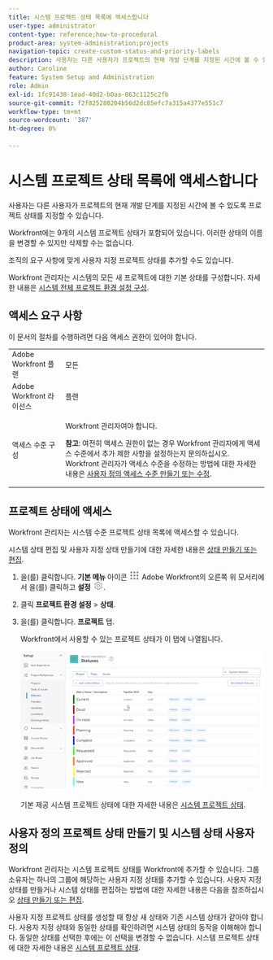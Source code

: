 ```yaml
---
title: 시스템 프로젝트 상태 목록에 액세스합니다
user-type: administrator
content-type: reference;how-to-procedural
product-area: system-administration;projects
navigation-topic: create-custom-status-and-priority-labels
description: 사용자는 다른 사용자가 프로젝트의 현재 개발 단계를 지정된 시간에 볼 수 있도록 프로젝트 상태를 지정할 수 있습니다.
author: Caroline
feature: System Setup and Administration
role: Admin
exl-id: 1fc91438-1ead-40d2-b0aa-863c1125c2fb
source-git-commit: f2f825280204b56d2dc85efc7a315a4377e551c7
workflow-type: tm+mt
source-wordcount: '387'
ht-degree: 0%

---
```


# 시스템 프로젝트 상태 목록에 액세스합니다

사용자는 다른 사용자가 프로젝트의 현재 개발 단계를 지정된 시간에 볼 수 있도록 프로젝트 상태를 지정할 수 있습니다.

Workfront에는 9개의 시스템 프로젝트 상태가 포함되어 있습니다. 이러한 상태의 이름을 변경할 수 있지만 삭제할 수는 없습니다.

조직의 요구 사항에 맞게 사용자 지정 프로젝트 상태를 추가할 수도 있습니다.

Workfront 관리자는 시스템의 모든 새 프로젝트에 대한 기본 상태를 구성합니다. 자세한 내용은 [시스템 전체 프로젝트 환경 설정 구성](../../../administration-and-setup/set-up-workfront/configure-system-defaults/set-project-preferences.md).

## 액세스 요구 사항

이 문서의 절차를 수행하려면 다음 액세스 권한이 있어야 합니다.

<table style="table-layout:auto"> 
 <col> 
 <col> 
 <tbody> 
  <tr> 
   <td role="rowheader">Adobe Workfront 플랜</td> 
   <td>모든</td> 
  </tr> 
  <tr> 
   <td role="rowheader">Adobe Workfront 라이선스</td> 
   <td>플랜</td> 
  </tr> 
  <tr> 
   <td role="rowheader">액세스 수준 구성</td> 
   <td> <p>Workfront 관리자여야 합니다.</p> <p><b>참고</b>: 여전히 액세스 권한이 없는 경우 Workfront 관리자에게 액세스 수준에서 추가 제한 사항을 설정하는지 문의하십시오. Workfront 관리자가 액세스 수준을 수정하는 방법에 대한 자세한 내용은 <a href="../../../administration-and-setup/add-users/configure-and-grant-access/create-modify-access-levels.md" class="MCXref xref">사용자 정의 액세스 수준 만들기 또는 수정</a>.</p> </td> 
  </tr> 
 </tbody> 
</table>

## 프로젝트 상태에 액세스

Workfront 관리자는 시스템 수준 프로젝트 상태 목록에 액세스할 수 있습니다.

시스템 상태 편집 및 사용자 지정 상태 만들기에 대한 자세한 내용은 [상태 만들기 또는 편집](../../../administration-and-setup/customize-workfront/creating-custom-status-and-priority-labels/create-or-edit-a-status.md).

1. 을(를) 클릭합니다. **기본 메뉴** 아이콘 ![](assets/main-menu-icon.png) Adobe Workfront의 오른쪽 위 모서리에서 을(를) 클릭하고 **설정** ![](assets/gear-icon-settings.png).

1. 클릭 **프로젝트 환경 설정** > **상태**.

1. 을(를) 클릭합니다. **프로젝트** 탭.

   Workfront에서 사용할 수 있는 프로젝트 상태가 이 탭에 나열됩니다.

   ![](assets/project-status.png)

   기본 제공 시스템 프로젝트 상태에 대한 자세한 내용은 [시스템 프로젝트 상태](../../../administration-and-setup/customize-workfront/creating-custom-status-and-priority-labels/system-project-statuses.md).

## 사용자 정의 프로젝트 상태 만들기 및 시스템 상태 사용자 정의

Workfront 관리자는 시스템 프로젝트 상태를 Workfront에 추가할 수 있습니다. 그룹 소유자는 하나의 그룹에 해당하는 사용자 지정 상태를 추가할 수 있습니다. 사용자 지정 상태를 만들거나 시스템 상태를 편집하는 방법에 대한 자세한 내용은 다음을 참조하십시오 [상태 만들기 또는 편집](../../../administration-and-setup/customize-workfront/creating-custom-status-and-priority-labels/create-or-edit-a-status.md).

사용자 지정 프로젝트 상태를 생성할 때 항상 새 상태와 기존 시스템 상태가 같아야 합니다. 사용자 지정 상태와 동일한 상태를 확인하려면 시스템 상태의 동작을 이해해야 합니다. 동일한 상태를 선택한 후에는 이 선택을 변경할 수 없습니다. 시스템 프로젝트 상태에 대한 자세한 내용은 [시스템 프로젝트 상태](../../../administration-and-setup/customize-workfront/creating-custom-status-and-priority-labels/system-project-statuses.md).
